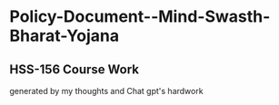 # Policy-Document--Mind-Swasth-Bharat-Yojana
## HSS-156 Course Work
generated by my thoughts and Chat gpt's hardwork


